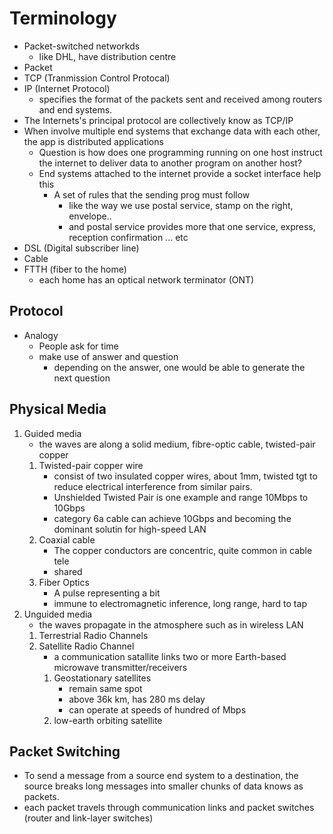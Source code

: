 
# Terminology 
- Packet-switched networkds
	- like DHL, have distribution centre
- Packet 
- TCP (Tranmission Control Protocal)
- IP (Internet Protocol)
	- specifies the format of the packets sent and received among routers and end systems. 
- The Internets's principal protocol are collectively know as TCP/IP
- When involve multiple end systems that exchange data with each other, the app is distributed applications
	- Question is how does one programming running on one host instruct the internet to deliver data to another program on another host?
	- End systems attached to the internet provide a socket interface help this
		- A set of rules that the sending prog must follow
			- like the way we use postal service, stamp on the right, envelope..
			- and postal service provides more that one service, express, reception confirmation ... etc
- DSL (Digital subscriber line)
- Cable
- FTTH (fiber to the home)
	- each home has an optical network terminator (ONT)


## Protocol
- Analogy
	-  People ask for time
	-  make use of answer and question
		-  depending on the answer, one would be able to generate the next question
		
## Physical Media
1. Guided media
	- the waves are along a solid medium, fibre-optic cable, twisted-pair copper
	1. Twisted-pair copper wire
		- consist of two insulated copper wires, about 1mm, twisted tgt to reduce electrical interference from similar pairs.
		- Unshielded Twisted Pair is one example and range 10Mbps to 10Gbps
		- category 6a cable can achieve 10Gbps and becoming the dominant solutin for high-speed LAN
	2. Coaxial cable
		- The copper conductors are concentric, quite common in cable tele
		- shared
	3. Fiber Optics
		- A pulse representing a bit
		- immune to electromagnetic inference, long range, hard to tap 
2. Unguided media
	- the waves propagate in the atmosphere such as in wireless LAN
	1. Terrestrial Radio Channels
	2. Satellite Radio Channel
		- a communication satallite links two or more Earth-based microwave transmitter/receivers
		1. Geostationary satellites
			- remain same spot
			- above 36k km, has 280 ms delay
			- can operate at speeds of hundred of Mbps
		2. low-earth orbiting satellite

## Packet Switching
- To send a message from a source end system to a destination, the source breaks long messages into smaller chunks of data knows as packets. 
- each packet travels through communication links and packet switches (router and link-layer switches) 

